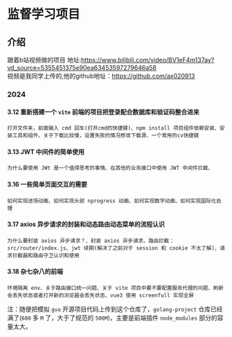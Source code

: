 # 监督学习项目

## 介绍

跟着b站视频做的项目 地址:https://www.bilibili.com/video/BV1eF4m137ay?vd_source=5355451375e90ea63453597279646a58  
视频是我同学上传的,他的github地址：https://github.com/ax020913
### 2024

#### 3.12 重新搭建一个 `vite` 前端的项目把登录配合数据库和验证码整合进来

```
打开文件夹，前面输入 cmd 回车(打开cmd的快捷键)、npm install 项目组件依赖安装、安装工具和组件、关于下载比较慢，设置失败的情况修改下载源、一个常用的cv快捷键
```

#### 3.13 JWT 中间件的简单使用

```
为什么要使用 JWt 是一个值得思考的事情、在其他的业务接口中使用 JWT 中间件拦截、
```

#### 3.16 一些简单页面交互的需要

```
如何实现进场动画、如何实现头部 nprogress 动画、如何实现数字动画、如何实现国际化处理
```

#### 3.17 axios 异步请求的封装和动态路由动态菜单的流程认识

```
为什么要封装 axios 异步请求？、封装 axios 异步请求、路由拦截：src/router/index.js、jwt 续期(解决了之前对于 session 和 cookie 不太了解)、请求拦截器和路由守卫认识和使用
```

#### 3.18 杂七杂八的前端

```
环境隔离 env、关于路由接口统一问题、关于 vite 项目中要不要配置服务代理的问题、刷新会丢失状态或者打开新的浏览器会丢失状态、vue3 使用 screenfull 实现全屏
```

注：随便把模拟 `gva` 开源项目代码上传到这个仓库了，`golang-project` 仓库已经满了(`600` 多 `M` 了，大于了规范的 `500M`)，主要是前端插件 `node_modules` 部分的容量太大。
